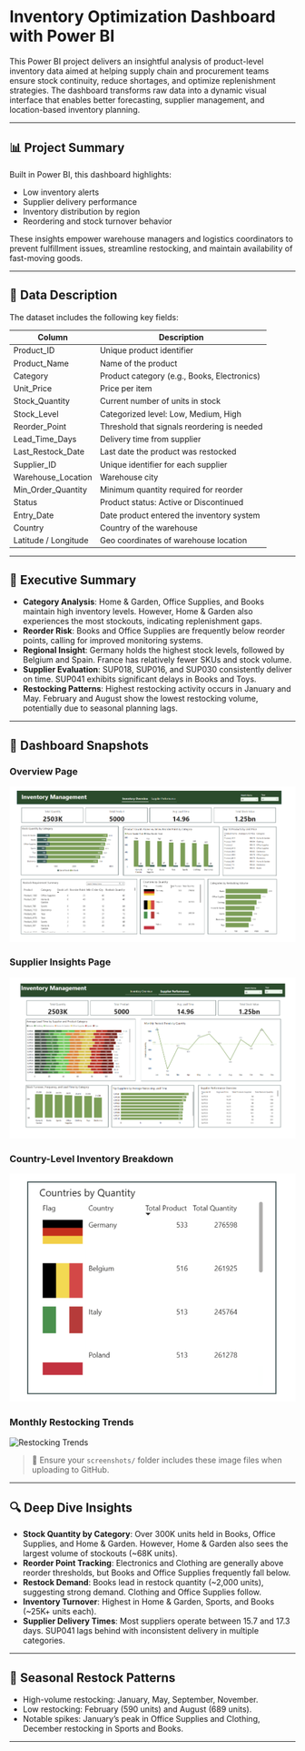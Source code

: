 
#  Inventory Optimization Dashboard with Power BI

This Power BI project delivers an insightful analysis of product-level inventory data aimed at helping supply chain and procurement teams ensure stock continuity, reduce shortages, and optimize replenishment strategies. The dashboard transforms raw data into a dynamic visual interface that enables better forecasting, supplier management, and location-based inventory planning.

---

## 📊 Project Summary

Built in Power BI, this dashboard highlights:

- Low inventory alerts
- Supplier delivery performance
- Inventory distribution by region
- Reordering and stock turnover behavior

These insights empower warehouse managers and logistics coordinators to prevent fulfillment issues, streamline restocking, and maintain availability of fast-moving goods.

---

## 📁 Data Description

The dataset includes the following key fields:

| Column               | Description                                      |
|----------------------|--------------------------------------------------|
| Product_ID           | Unique product identifier                        |
| Product_Name         | Name of the product                              |
| Category             | Product category (e.g., Books, Electronics)      |
| Unit_Price           | Price per item                                   |
| Stock_Quantity       | Current number of units in stock                 |
| Stock_Level          | Categorized level: Low, Medium, High             |
| Reorder_Point        | Threshold that signals reordering is needed      |
| Lead_Time_Days       | Delivery time from supplier                      |
| Last_Restock_Date    | Last date the product was restocked              |
| Supplier_ID          | Unique identifier for each supplier              |
| Warehouse_Location   | Warehouse city                                   |
| Min_Order_Quantity   | Minimum quantity required for reorder            |
| Status               | Product status: Active or Discontinued           |
| Entry_Date           | Date product entered the inventory system        |
| Country              | Country of the warehouse                         |
| Latitude / Longitude | Geo coordinates of warehouse location            |

---

## 🧾 Executive Summary

- **Category Analysis**: Home & Garden, Office Supplies, and Books maintain high inventory levels. However, Home & Garden also experiences the most stockouts, indicating replenishment gaps.
- **Reorder Risk**: Books and Office Supplies are frequently below reorder points, calling for improved monitoring systems.
- **Regional Insight**: Germany holds the highest stock levels, followed by Belgium and Spain. France has relatively fewer SKUs and stock volume.
- **Supplier Evaluation**: SUP018, SUP016, and SUP030 consistently deliver on time. SUP041 exhibits significant delays in Books and Toys.
- **Restocking Patterns**: Highest restocking activity occurs in January and May. February and August show the lowest restocking volume, potentially due to seasonal planning lags.

---

## 📸 Dashboard Snapshots

### Overview Page
![Inventory Overview](https://github.com/jotstolu/Inventory-Optimization-Dashboard-with-Power-BI/blob/main/snapshots/overview.png?raw=true)

### Supplier Insights Page
![Supplier Performance](https://github.com/jotstolu/Inventory-Optimization-Dashboard-with-Power-BI/blob/main/snapshots/supplier%20insight.png?raw=true)

### Country-Level Inventory Breakdown
![Stock by Country](https://github.com/jotstolu/Inventory-Optimization-Dashboard-with-Power-BI/blob/main/snapshots/country%20wise%20inventory.png?raw=true)

### Monthly Restocking Trends
![Restocking Trends](./screenshots/restocking_trends.png)

> 📌 Ensure your `screenshots/` folder includes these image files when uploading to GitHub.

---

## 🔍 Deep Dive Insights

- **Stock Quantity by Category**: Over 300K units held in Books, Office Supplies, and Home & Garden. However, Home & Garden also sees the largest volume of stockouts (~68K units).
- **Reorder Point Tracking**: Electronics and Clothing are generally above reorder thresholds, but Books and Office Supplies frequently fall below.
- **Restock Demand**: Books lead in restock quantity (~2,000 units), suggesting strong demand. Clothing and Office Supplies follow.
- **Inventory Turnover**: Highest in Home & Garden, Sports, and Books (~25K+ units each).
- **Supplier Delivery Times**: Most suppliers operate between 15.7 and 17.3 days. SUP041 lags behind with inconsistent delivery in multiple categories.

---

## 📅 Seasonal Restock Patterns

- High-volume restocking: January, May, September, November.
- Low restocking: February (590 units) and August (689 units).
- Notable spikes: January’s peak in Office Supplies and Clothing, December restocking in Sports and Books.

---
